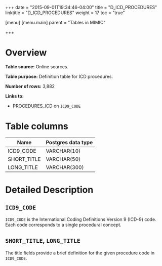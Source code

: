 +++
date = "2015-09-01T19:34:46-04:00"
title = "D_ICD_PROCEDURES"
linktitle = "D_ICD_PROCEDURES"
weight = 17
toc = "true"

[menu]
  [menu.main]
    parent = "Tables in MIMIC"

+++

# Overview

**Table source:** Online sources.

**Table purpose:** Definition table for ICD procedures.

**Number of rows:** 3,882

**Links to:** 

* PROCEDURES_ICD on `ICD9_CODE`

# Table columns

Name | Postgres data type 
---- | ---- 
ICD9\_CODE | VARCHAR(10)
SHORT\_TITLE | VARCHAR(50) 
LONG\_TITLE | VARCHAR(300)
	
# Detailed Description

## `ICD9_CODE`

`ICD9_CODE` is the International Coding Definitions Version 9 (ICD-9) code. Each code corresponds to a single procedural concept.

## `SHORT_TITLE`, `LONG_TITLE`

The title fields provide a brief definition for the given procedure code in `ICD9_CODE`.

<!-- # Important considerations -->
